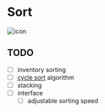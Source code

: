 # Sort
![icon](src/main/resources/assets/sort/icon.png)

## TODO
- [ ] inventory sorting
- [ ] [cycle sort](https://en.wikipedia.org/wiki/Cycle_sort) algorithm
- [ ] stacking
- [ ] interface
	- [ ] adjustable sorting speed
